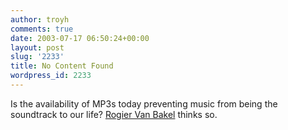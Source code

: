 ```yaml
---
author: troyh
comments: true
date: 2003-07-17 06:50:24+00:00
layout: post
slug: '2233'
title: No Content Found
wordpress_id: 2233
---
```


Is the availability of MP3s today preventing music from being the soundtrack to our life? [Rogier Van Bakel](http://www.nytimes.com/2003/07/17/technology/circuits/17tune.html?ex=1373860800&en=eae8900c59d0728a&ei=5007&partner=USERLAND) thinks so.
